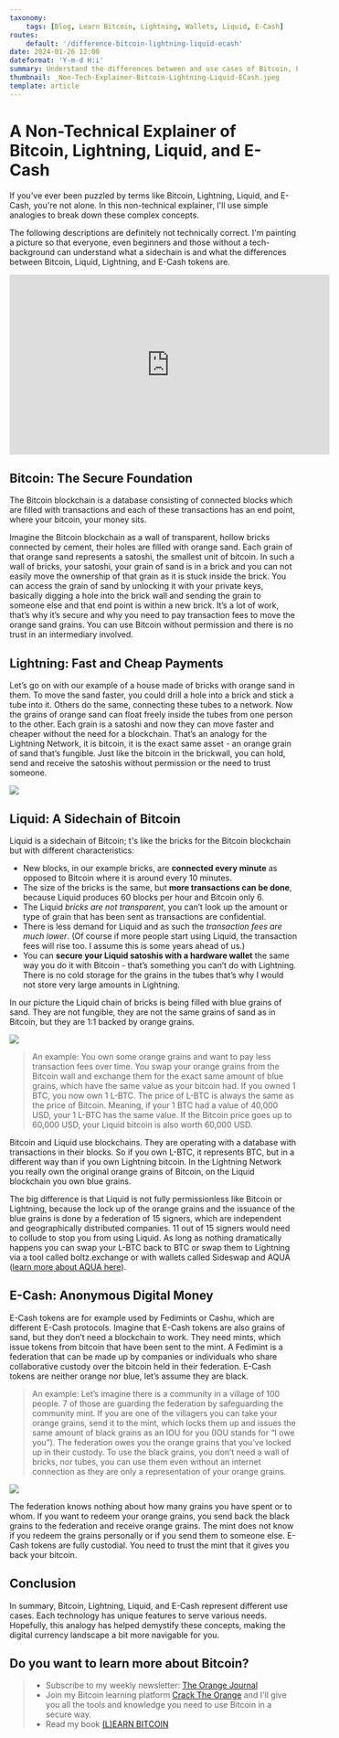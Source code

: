```yaml
---
taxonomy:
    tags: [Blog, Learn Bitcoin, Lightning, Wallets, Liquid, E-Cash]
routes:
    default: '/difference-bitcoin-lightning-liquid-ecash'
date: 2024-01-26 12:00
dateformat: 'Y-m-d H:i'
summary: Understand the differences between and use cases of Bitcoin, Lightning, Liquid, and E-Cash in this non-technical explainer.
thumbnail: _Non-Tech-Explainer-Bitcoin-Lightning-Liquid-ECash.jpeg
template: article 
---
```


# A Non-Technical Explainer of Bitcoin, Lightning, Liquid, and E-Cash

If you've ever been puzzled by terms like Bitcoin, Lightning, Liquid, and E-Cash, you're not alone. In this non-technical explainer, I'll use simple analogies to break down these complex concepts.

The following descriptions are definitely not technically correct. I'm painting a picture so that everyone, even beginners and those without a tech-background can understand what a sidechain is and what the differences between Bitcoin, Liquid, Lightning, and E-Cash tokens are. 

<iframe width="560" height="315" src="https://www.youtube.com/embed/3E12dUnYh90?si=YcE28Z4JHSTUTkfH" title="YouTube video player" frameborder="0" allow="accelerometer; autoplay; clipboard-write; encrypted-media; gyroscope; picture-in-picture; web-share" allowfullscreen></iframe>

## Bitcoin: The Secure Foundation
The Bitcoin blockchain is a database consisting of connected blocks which are filled with transactions and each of these transactions has an end point, where your bitcoin, your money sits. 

Imagine the Bitcoin blockchain as a wall of transparent, hollow bricks connected by cement, their holes are filled with orange sand. Each grain of that orange sand represents a satoshi, the smallest unit of bitcoin. In such a wall of bricks, your satoshi, your grain of sand is in a brick and you can not easily move the ownership of that grain as it is stuck inside the brick. You can access the grain of sand by unlocking it with your private keys, basically digging a hole into the brick wall and sending the grain to someone else and that end point is within a new brick. It’s a lot of work, that’s why it’s secure and why you need to pay transaction fees to move the orange sand grains. You can use Bitcoin without permission and there is no trust in an intermediary involved.

## Lightning: Fast and Cheap Payments
Let’s go on with our example of a house made of bricks with orange sand in them. To move the sand faster, you could drill a hole into a brick and stick a tube into it. Others do the same, connecting these tubes to a network. Now the grains of orange sand can float freely inside the tubes from one person to the other. Each grain is a satoshi and now they can move faster and cheaper without the need for a blockchain. That’s an analogy for the Lightning Network, it is bitcoin, it is the exact same asset - an orange grain of sand that’s fungible. Just like the bitcoin in the brickwall, you can hold, send and receive the satoshis without permission or the need to trust someone.

![](_lightning.png)

## Liquid: A Sidechain of Bitcoin
Liquid is a sidechain of Bitcoin; t's like the bricks for the Bitcoin blockchain but with different characteristics: 

* New blocks, in our example bricks, are **connected every minute** as opposed to Bitcoin where it is around every 10 minutes. 
* The size of the bricks is the same, but **more transactions can be done**, because Liquid produces 60 blocks per hour and Bitcoin only 6. 
* The Liquid *bricks are not transparent*, you can’t look up the amount or type of grain that has been sent as transactions are confidential. 
* There is less demand for Liquid and as such the *transaction fees are much lower*. (Of course if more people start using Liquid, the transaction fees will rise too. I assume this is some years ahead of us.)
* You can **secure your Liquid satoshis with a hardware wallet** the same way you do it with Bitcoin - that’s something you can’t do with Lightning. There is no cold storage for the grains in the tubes that’s why I would not store very large amounts in Lightning.

In our picture the Liquid chain of bricks is being filled with blue grains of sand. They are not fungible, they are not the same grains of sand as in Bitcoin, but they are 1:1 backed by orange grains. 

![](_liquid.png)

> An example: You own some orange grains and want to pay less transaction fees over time. You swap your orange grains from the Bitcoin wall and exchange them for the exact same amount of blue grains, which have the same value as your bitcoin had. If you owned 1 BTC, you now own 1 L-BTC. The price of L-BTC is always the same as the price of Bitcoin. Meaning, if your 1 BTC had a value of 40,000 USD, your 1 L-BTC has the same value. If the Bitcoin price goes up to 60,000 USD, your Liquid bitcoin is also worth 60,000 USD.

Bitcoin and Liquid use blockchains. They are operating with a database with transactions in their blocks. So if you own L-BTC, it represents BTC, but in a different way than if you own Lightning bitcoin. In the Lightning Network you really own the original orange grains of Bitcoin, on the Liquid blockchain you own blue grains. 

The big difference is that Liquid is not fully permissionless like Bitcoin or Lightning, because the lock up of the orange grains and the issuance of the blue grains is done by a federation of 15 signers, which are independent and geographically distributed companies. 11 out of 15 signers would need to collude to stop you from using Liquid. As long as nothing dramatically happens you can swap your L-BTC back to BTC or swap them to Lightning via a tool called boltz.exchange or with wallets called Sideswap and AQUA ([learn more about AQUA here](https://youtu.be/kzBawGXwxZ8)).

## E-Cash: Anonymous Digital Money
E-Cash tokens are for example used by Fedimints or Cashu, which are different E-Cash protocols. Imagine that E-Cash tokens are also grains of sand, but they don’t need a blockchain to work. They need mints, which issue tokens from bitcoin that have been sent to the mint. A Fedimint is a federation that can be made up by companies or individuals who share collaborative custody over the bitcoin held in their federation. E-Cash tokens are neither orange nor blue, let’s assume they are black.

> An example: Let’s imagine there is a community in a village of 100 people. 7 of those are guarding the federation by safeguarding the community mint. If you are one of the villagers you can take your orange grains, send it to the mint, which locks them up and issues the same amount of black grains as an IOU for you (IOU stands for “I owe you”). The federation owes you the orange grains that you’ve locked up in their custody. To use the black grains, you don’t need a wall of bricks, nor tubes, you can use them even without an internet connection as they are only a representation of your orange grains. 

![](_e-cash.png)

The federation knows nothing about how many grains you have spent or to whom. If you want to redeem your orange grains, you send back the black grains to the federation and receive orange grains. The mint does not know if you redeem the grains personally or if you send them to someone else. E-Cash tokens are fully custodial. You need to trust the mint that it gives you back your bitcoin.

## Conclusion
In summary, Bitcoin, Lightning, Liquid, and E-Cash represent different use cases. Each technology has unique features to serve various needs. Hopefully, this analogy has helped demystify these concepts, making the digital currency landscape a bit more navigable for you.

## Do you want to learn more about Bitcoin? 

> * Subscribe to my weekly newsletter: [The Orange Journal](https://anita.link/news)
> * Join my Bitcoin learning platform [Crack The Orange](https://cracktheorange.com) and I'll give you all the tools and knowledge you need to use Bitcoin in a secure way.
> * Read my book [(L)EARN BITCOIN](https://learnbitcoin.link/)